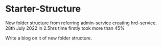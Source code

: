 # Starter-Structure
New folder structure from referring admin-service creating hrd-service.
28th July 2022 in 2.5hrs time firstly took more than 45% 

Write a blog on it of new folder structure.